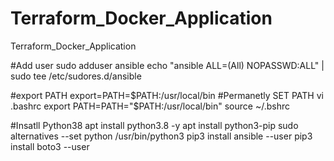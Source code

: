 # Terraform_Docker_Application
Terraform_Docker_Application

#Add user 
sudo adduser ansible
echo "ansible ALL=(All) NOPASSWD:ALL" | sudo tee /etc/sudores.d/ansible

#export PATH
export=PATH=$PATH:/usr/local/bin
#Permanetly SET PATH
vi .bashrc
  export PATH=PATH="$PATH:/usr/local/bin"
source ~/.bshrc  

#Insatll Python38
apt install python3.8 -y
apt install python3-pip
sudo alternatives --set python /usr/bin/python3
pip3 install ansible --user
pip3 install boto3 --user


